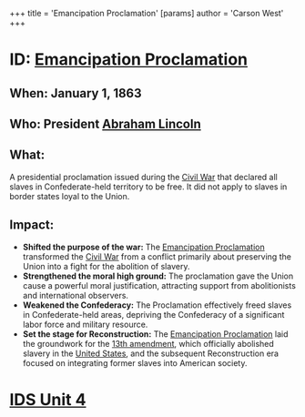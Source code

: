 +++
 title = 'Emancipation Proclamation'
[params]
	author = 'Carson West'
+++
# ID: [Emancipation Proclamation](./../emancipation-proclamation/) 
## When: January 1, 1863

## Who: President [Abraham Lincoln](./../abraham-lincoln/) 
## What: 
A presidential proclamation issued during the [Civil War](./../civil-war/) that declared all slaves in Confederate-held territory to be free. It did not apply to slaves in border states loyal to the Union.

## Impact: 
* **Shifted the purpose of the war:**  The [Emancipation Proclamation](./../emancipation-proclamation/) transformed the [Civil War](./../civil-war/) from a conflict primarily about preserving the Union into a fight for the abolition of slavery. 
* **Strengthened the moral high ground:** The proclamation gave the Union cause a powerful moral justification, attracting support from abolitionists and international observers. 
* **Weakened the Confederacy:** The Proclamation effectively freed slaves in Confederate-held areas, depriving the Confederacy of a significant labor force and military resource.
* **Set the stage for Reconstruction:** The [Emancipation Proclamation](./../emancipation-proclamation/) laid the groundwork for the [13th amendment](./../13th-amendment/), which officially abolished slavery in the [United States](./../united-states/), and the subsequent Reconstruction era focused on integrating former slaves into American society. 

# [IDS Unit 4](./../ids-unit-4/)